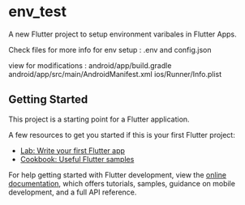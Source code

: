 # env_test

A new Flutter project to setup environment varibales in Flutter Apps.

Check files for more info for env setup :
.env and config.json

view for modifications :
    android/app/build.gradle
    android/app/src/main/AndroidManifest.xml
    ios/Runner/Info.plist



## Getting Started

This project is a starting point for a Flutter application.

A few resources to get you started if this is your first Flutter project:

- [Lab: Write your first Flutter app](https://docs.flutter.dev/get-started/codelab)
- [Cookbook: Useful Flutter samples](https://docs.flutter.dev/cookbook)

For help getting started with Flutter development, view the
[online documentation](https://docs.flutter.dev/), which offers tutorials,
samples, guidance on mobile development, and a full API reference.
